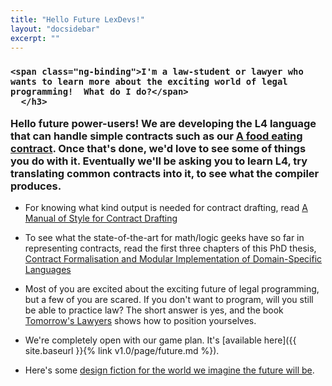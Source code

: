 ```yaml
---
title: "Hello Future LexDevs!"
layout: "docsidebar"
excerpt: ""
---
```

<div class="block-callout block-show-callout  type-info block-show-callout  type-info ng-valid" type="section.type" ng-model="section.data">
  <h3>
      <i class="fa fa-info-circle on" title="Info"></i>
          <i class="fa fa-exclamation-circle " title="Warning"></i>
	      <i class="fa fa-exclamation-triangle " title="Danger"></i>
	          <i class="fa fa-check-square " title="Success"></i>

    <span class="ng-binding">I'm a law-student or lawyer who wants to learn more about the exciting world of legal programming!  What do I do?</span>
      </h3>

  <div marked="data.body" class="ng-isolate-scope"><p>Hello future power-users!  We are developing the L4 language that can handle simple contracts such as our <a href="../announcements/food-eating-contract">A food eating contract</a>.  Once that's done, we'd love to see some of things you do with it.  Eventually we'll be asking you to learn L4, try translating common contracts into it, to see what the compiler produces.</p>
  </div>
  </div>
  
* For knowing what kind output is needed for contract drafting, read [A Manual of Style for Contract Drafting](http://www.adamsdrafting.com/writing/mscd/)

* To see what the state-of-the-art for math/logic geeks have so far in representing contracts, read the first three chapters of this PhD thesis, [Contract Formalisation and Modular Implementation of Domain-Specific Languages](https://drive.google.com/file/d/0BxOaYa8pqqSwbl9GMWtwVU5HSFU/view)

* Most of you are excited about the exciting future of legal programming, but a few of you are scared.   If you don't want to program, will you still be able to practice law?  The short answer is yes, and the book [Tomorrow's Lawyers](https://www.amazon.com/Tomorrows-Lawyers-Introduction-Your-Future/dp/019966806X) shows how to position yourselves.

* We're completely open with our game plan.  It's [available here]({{ site.baseurl }}{% link v1.0/page/future.md %}).

* Here's some [design fiction for the world we imagine the future will be](https://github.com/legalese/legalese.com/blob/dbddd095a637eba65edd6217a80c33dc5671ab4f/doc/designfiction.org).
